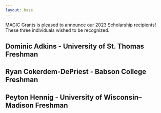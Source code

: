 ```yaml
---
layout: base
---
```


MAGIC Grants is pleased to announce our 2023 Scholarship recipients! These three individuals wished to be recognized.

## Dominic Adkins - University of St. Thomas Freshman
## Ryan Cokerdem-DePriest - Babson College Freshman
## Peyton Hennig - University of Wisconsin–Madison Freshman